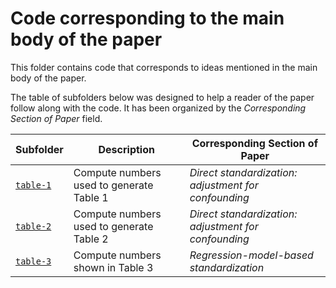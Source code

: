# Code corresponding to the main body of the paper

This folder contains code that corresponds to ideas mentioned in the main body of the paper.

The table of subfolders below was designed to help a reader of the paper follow along with the code.  It has been organized by the *Corresponding Section of Paper* field.

| Subfolder  | Description  | Corresponding Section of Paper |
|-------------------------------|--------------|------------------|
| [`table-1`](./table-1) | Compute numbers used to generate Table 1 | *Direct  standardization: adjustment for confounding*  |
| [`table-2`](./table-2) | Compute numbers used to generate Table 2 |  *Direct  standardization: adjustment for confounding*  |
| [`table-3`](./table-3) | Compute numbers shown in Table 3 | *Regression-model-based standardization* | 
